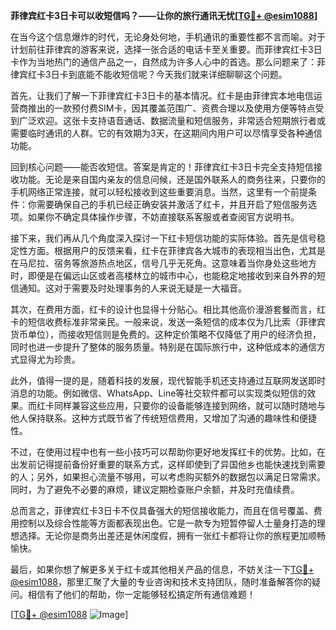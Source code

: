 **菲律宾红卡3日卡可以收短信吗？——让你的旅行通讯无忧[[TG💪+ @esim1088](https://t.me/s/esim1088)]**

在当今这个信息爆炸的时代，无论身处何地，手机通讯的重要性都不言而喻。对于计划前往菲律宾的游客来说，选择一张合适的电话卡至关重要。而菲律宾红卡3日卡作为当地热门的通信产品之一，自然成为许多人心中的首选。那么问题来了：菲律宾红卡3日卡到底能不能收短信呢？今天我们就来详细聊聊这个问题。

首先，让我们了解一下菲律宾红卡3日卡的基本情况。红卡是由菲律宾本地电信运营商推出的一款预付费SIM卡，因其覆盖范围广、资费合理以及使用方便等特点受到广泛欢迎。这张卡支持语音通话、数据流量和短信服务，非常适合短期旅行者或需要临时通讯的人群。它的有效期为3天，在这期间内用户可以尽情享受各种通信功能。

回到核心问题——能否收短信。答案是肯定的！菲律宾红卡3日卡完全支持短信接收功能。无论是来自国内亲友的信息问候，还是国外联系人的商务往来，只要你的手机网络正常连接，就可以轻松接收到这些重要消息。当然，这里有一个前提条件：你需要确保自己的手机已经正确安装并激活了红卡，并且开启了短信服务选项。如果你不确定具体操作步骤，不妨直接联系客服或者查阅官方说明书。

接下来，我们再从几个角度深入探讨一下红卡短信功能的实际体验。首先是信号稳定性方面。根据用户的反馈来看，红卡在菲律宾各大城市的表现相当出色，尤其是在马尼拉、宿务等旅游热点地区，信号几乎无死角。这意味着当你身处这些地方时，即便是在偏远山区或者高楼林立的城市中心，也能稳定地接收到来自外界的短信通知。这对于需要及时处理事务的人来说无疑是一大福音。

其次，在费用方面，红卡的设计也显得十分贴心。相比其他高价漫游套餐而言，红卡的短信收费标准非常亲民。一般来说，发送一条短信的成本仅为几比索（菲律宾货币单位），而接收短信则是免费的。这种定价策略不仅降低了用户的经济负担，同时也进一步提升了整体的服务质量。特别是在国际旅行中，这种低成本的通信方式显得尤为珍贵。

此外，值得一提的是，随着科技的发展，现代智能手机还支持通过互联网发送即时消息的功能。例如微信、WhatsApp、Line等社交软件都可以实现类似短信的效果。而红卡同样兼容这些应用，只要你的设备能够连接到网络，就可以随时随地与他人保持联系。这种方式既节省了传统短信费用，又增加了沟通的趣味性和便捷性。

不过，在使用过程中也有一些小技巧可以帮助你更好地发挥红卡的优势。比如，在出发前记得提前备份好重要的联系方式，这样即使到了异国他乡也能快速找到需要的人；另外，如果担心流量不够用，可以考虑购买额外的数据包以满足日常需求。同时，为了避免不必要的麻烦，建议定期检查账户余额，并及时充值续费。

总而言之，菲律宾红卡3日卡不仅具备强大的短信接收能力，而且在信号覆盖、费用控制以及综合性能等方面都表现出色。它是一款专为短暂停留人士量身打造的理想选择。无论你是商务出差还是休闲度假，拥有一张红卡都将让你的旅程更加顺畅愉快。

最后，如果你想了解更多关于红卡或其他相关产品的信息，不妨关注一下[TG💪+ @esim1088](https://t.me/s/esim1088)，那里汇聚了大量的专业咨询和技术支持团队，随时准备解答你的疑问。相信有了他们的帮助，你一定能够轻松搞定所有通信难题！

[[TG💪+ @esim1088](https://t.me/s/esim1088) ![Image](https://i.postimg.cc/4NQfJmqS/Snipaste-2025-05-13-00-14-12.png)]